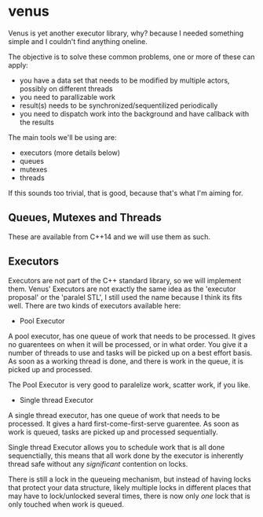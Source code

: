 # venus

Venus is yet another executor library, why? because I needed something simple and I couldn't find anything oneline.

The objective is to solve these common problems, one or more of these can apply:

* you have a data set that needs to be modified by multiple actors, possibly on different threads
* you need to parallizable work
* result(s) needs to be synchronized/sequentilized periodically
* you need to dispatch work into the background and have callback with the results

The main tools we'll be using are:
* executors (more details below)
* queues
* mutexes 
* threads

If this sounds too trivial, that is good, because that's what I'm aiming for.

## Queues, Mutexes and Threads

These are available from C++14 and we will use them as such.

## Executors

Executors are not part of the C++ standard library, so we will implement them.
Venus' Executors are not exactly the same idea as the 'executor proposal' or the 'paralel STL', I still used the name because I think its fits well. There are two kinds of executors available here:

* Pool Executor

A pool executor, has one queue of work that needs to be processed. It gives no guarentees on when it will be processed, or in what order. You give it a number of threads to use and tasks will be picked up on a best effort basis. As soon as a working thread is done, and there is work in the queue, it is picked up and processed.

The Pool Executor is very good to paralelize work, scatter work, if you like.

* Single thread Executor

A single thread executor, has one queue of work that needs to be processed. It gives a hard first-come-first-serve guarentee. As soon as work is queued, tasks are picked up and processed sequentially.

Single thread Executor allows you to schedule work that is all done sequenctially, this means that all work done by the executor is inherently thread safe without any *significant* contention on locks.

There is still a lock in the queueing mechanism, but instead of having locks that protect your data structure, likely multiple locks in different places that may have to lock/unlocked several times, there is now only _one_ lock that is only touched when work is queued.











